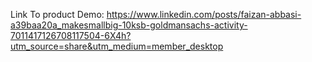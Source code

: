 Link To product Demo: https://www.linkedin.com/posts/faizan-abbasi-a39baa20a_makesmallbig-10ksb-goldmansachs-activity-7011417126708117504-6X4h?utm_source=share&utm_medium=member_desktop
